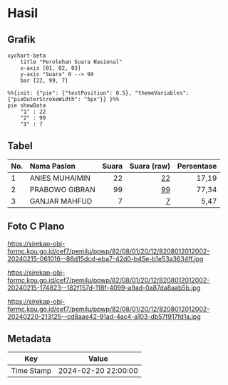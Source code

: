 # Hasil

## Grafik

```mermaid
xychart-beta
    title "Perolehan Suara Nasional"
    x-axis [01, 02, 03]
    y-axis "Suara" 0 --> 99
    bar [22, 99, 7]
```

```mermaid
%%{init: {"pie": {"textPosition": 0.5}, "themeVariables": {"pieOuterStrokeWidth": "5px"}} }%%
pie showData
    "1" : 22
    "2" : 99
    "3" : 7
```

## Tabel

| No. | Nama Paslon    | Suara | Suara (raw) | Persentase |
|:--- |:-------------- | -----:| -----------:| ----------:|
| 1   | ANIES MUHAIMIN | 22    | [22][p-1]   | 17,19      |
| 2   | PRABOWO GIBRAN | 99    | [99][p-2]   | 77,34      |
| 3   | GANJAR MAHFUD  | 7     | [7][p-3]    | 5,47       |


[p-1]: https://github.com/gigit-pemilu/pemilu-2024/blob/main/pilpres/hitung-suara/sub/82-maluku-utara/sub/08-pulau-taliabu/sub/01-taliabu-barat/sub/2012-ratahaya/sub/002-tps/sub/paslon-1.txt
[p-2]: https://github.com/gigit-pemilu/pemilu-2024/blob/main/pilpres/hitung-suara/sub/82-maluku-utara/sub/08-pulau-taliabu/sub/01-taliabu-barat/sub/2012-ratahaya/sub/002-tps/sub/paslon-2.txt
[p-3]: https://github.com/gigit-pemilu/pemilu-2024/blob/main/pilpres/hitung-suara/sub/82-maluku-utara/sub/08-pulau-taliabu/sub/01-taliabu-barat/sub/2012-ratahaya/sub/002-tps/sub/paslon-3.txt

## Foto C Plano

https://sirekap-obj-formc.kpu.go.id/cef7/pemilu/ppwp/82/08/01/20/12/8208012012002-20240215-061016--86d15dcd-eba7-42d0-b45e-b1e53a3634ff.jpg

https://sirekap-obj-formc.kpu.go.id/cef7/pemilu/ppwp/82/08/01/20/12/8208012012002-20240215-174823--182f157d-118f-4099-a9ad-0a87da8aab5b.jpg

https://sirekap-obj-formc.kpu.go.id/cef7/pemilu/ppwp/82/08/01/20/12/8208012012002-20240220-213125--cd8aae42-91ad-4ac4-a103-db57f917fd1a.jpg


## Metadata

| Key        | Value               |
| ---------- | ------------------- |
| Time Stamp | 2024-02-20 22:00:00 |



